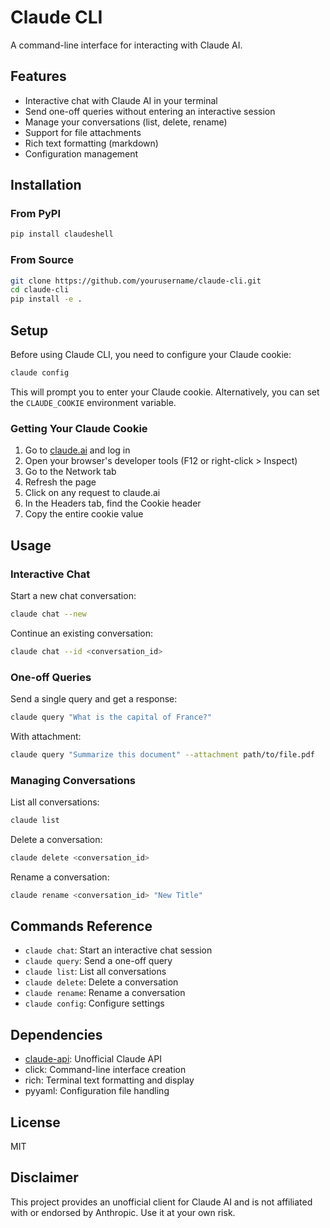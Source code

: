 # Claude CLI

A command-line interface for interacting with Claude AI.

## Features

- Interactive chat with Claude AI in your terminal
- Send one-off queries without entering an interactive session
- Manage your conversations (list, delete, rename)
- Support for file attachments
- Rich text formatting (markdown)
- Configuration management

## Installation

### From PyPI

```bash
pip install claudeshell
```

### From Source

```bash
git clone https://github.com/yourusername/claude-cli.git
cd claude-cli
pip install -e .
```

## Setup

Before using Claude CLI, you need to configure your Claude cookie:

```bash
claude config
```

This will prompt you to enter your Claude cookie. Alternatively, you can set the `CLAUDE_COOKIE` environment variable.

### Getting Your Claude Cookie

1. Go to [claude.ai](https://claude.ai) and log in
2. Open your browser's developer tools (F12 or right-click > Inspect)
3. Go to the Network tab
4. Refresh the page
5. Click on any request to claude.ai
6. In the Headers tab, find the Cookie header
7. Copy the entire cookie value

## Usage

### Interactive Chat

Start a new chat conversation:

```bash
claude chat --new
```

Continue an existing conversation:

```bash
claude chat --id <conversation_id>
```

### One-off Queries

Send a single query and get a response:

```bash
claude query "What is the capital of France?"
```

With attachment:

```bash
claude query "Summarize this document" --attachment path/to/file.pdf
```

### Managing Conversations

List all conversations:

```bash
claude list
```

Delete a conversation:

```bash
claude delete <conversation_id>
```

Rename a conversation:

```bash
claude rename <conversation_id> "New Title"
```

## Commands Reference

- `claude chat`: Start an interactive chat session
- `claude query`: Send a one-off query
- `claude list`: List all conversations
- `claude delete`: Delete a conversation
- `claude rename`: Rename a conversation
- `claude config`: Configure settings

## Dependencies

- [claude-api](https://github.com/KoushikNavuluri/Claude-API): Unofficial Claude API
- click: Command-line interface creation
- rich: Terminal text formatting and display
- pyyaml: Configuration file handling

## License

MIT

## Disclaimer

This project provides an unofficial client for Claude AI and is not affiliated with or endorsed by Anthropic. Use it at your own risk.